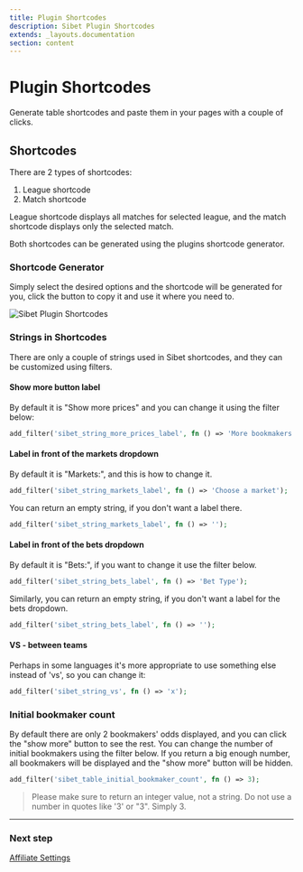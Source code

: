 ```yaml
---
title: Plugin Shortcodes
description: Sibet Plugin Shortcodes
extends: _layouts.documentation
section: content
---
```


# Plugin Shortcodes

Generate table shortcodes and paste them in your pages with a couple of clicks.

## Shortcodes

There are 2 types of shortcodes:

1. League shortcode
2. Match shortcode

League shortcode displays all matches for selected league, and the match shortcode displays only the selected match.

Both shortcodes can be generated using the plugins shortcode generator.

### Shortcode Generator

Simply select the desired options and the shortcode will be generated for you, click the button to copy it and use it where you need to.

![Sibet Plugin Shortcodes](https://media.dinomatic.com/images/docs/sibet/plugin-shortcode.jpg)

### Strings in Shortcodes

There are only a couple of strings used in Sibet shortcodes, and they can be customized using filters.

#### Show more button label

By default it is "Show more prices" and you can change it using the filter below:

```php
add_filter('sibet_string_more_prices_label', fn () => 'More bookmakers');
```

#### Label in front of the markets dropdown

By default it is "Markets:", and this is how to change it.

```php
add_filter('sibet_string_markets_label', fn () => 'Choose a market');
```

You can return an empty string, if you don't want a label there.

```php
add_filter('sibet_string_markets_label', fn () => '');
```

#### Label in front of the bets dropdown

By default it is "Bets:", if you want to change it use the filter below.

```php
add_filter('sibet_string_bets_label', fn () => 'Bet Type');
```

Similarly, you can return an empty string, if you don't want a label for the bets dropdown.


```php
add_filter('sibet_string_bets_label', fn () => '');
```

#### VS - between teams

Perhaps in some languages it's more appropriate to use something else instead of 'vs', so you can change it:

```php
add_filter('sibet_string_vs', fn () => 'x');
```

### Initial bookmaker count

By default there are only 2 bookmakers' odds displayed, and you can click the "show more" button to see the rest. You can change the number of initial bookmakers using the filter below. If you return a big enough number, all bookmakers will be displayed and the "show more" button will be hidden.

```php
add_filter('sibet_table_initial_bookmaker_count', fn () => 3);
```

> Please make sure to return an integer value, not a string. Do not use a number in quotes like '3' or "3". Simply 3.

---

### Next step

[Affiliate Settings](/docs/sibet/bookmaker-settings/)

